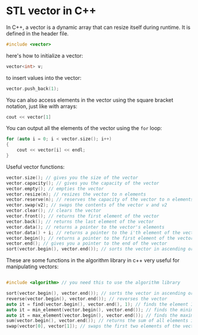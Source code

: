 # STL vector in C++

In C++, a vector is a dynamic array that can resize itself during runtime. It is defined in the <vector> header file.

```cpp
#include <vector>
```

here's how to initialize a vector:

```cpp
vector<int> v;
```

to insert values into the vector:

```cpp
vector.push_back(1);
```

You can also access elements in the vector using the square bracket notation, just like with arrays:

```cpp
cout << vector[1]
```

You can output all the elements of the vector using the `for` loop:

```cpp
for (auto i = 0; i < vector.size(); i++)
{
    cout << vector[i] << endl;
}
```

Useful vector functions:

```cpp
vector.size(); // gives you the size of the vector
vector.capacity(); // gives you the capacity of the vector
vector.empty(); // empties the vector
vector.resize(n); // resizes the vector to n elements
vector.reserve(n); // reserves the capacity of the vector to n elements
vector.swap(v2); // swaps the contents of the vector v and v2
vector.clear(); // clears the vector
vector.front(); // returns the first element of the vector
vector.back(); // returns the last element of the vector
vector.data(); // returns a pointer to the vector's elements
vector.data() + i; // returns a pointer to the i'th element of the vector
vector.begin(); // returns a pointer to the first element of the vector
vector.end(); // gives you a pointer to the end of the vector
sort(vector.begin(), vector.end()); // sorts the vector in ascending order comes from STL
```

These are some functions in the algorithm library in c++ very useful for manipulating vectors:

```cpp

#include <algorithm> // you need this to use the algorithm library

sort(vector.begin(), vector.end()); // sorts the vector in ascending order comes from STL
reverse(vector.begin(), vector.end()); // reverses the vector
auto it = find(vector.begin(), vector.end(), 1); // finds the element 1 in the vector
auto it = min_element(vector.begin(), vector.end()); // finds the minimum element in the vector
auto it = max_element(vector.begin(), vector.end()); // finds the maximum element in the vector
sum(vector.begin(), vector.end()); // returns the sum of all elements in the vector
swap(vector[0], vector[1]); // swaps the first two elements of the vector

```
